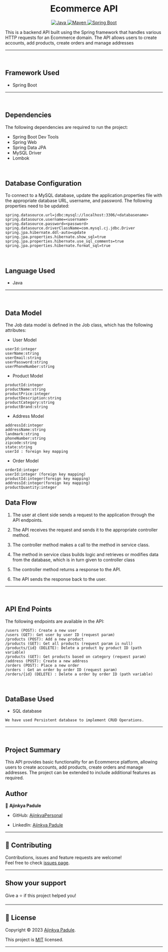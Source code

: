 <h1 align = "center"> Ecommerce API </h1>

<p align="center">
<a href="Java url">
    <img alt="Java" src="https://img.shields.io/badge/Java->=8-darkblue.svg" />
</a>
<a href="Maven url" >
    <img alt="Maven" src="https://img.shields.io/badge/maven-3.0.5-brightgreen.svg" />
</a>
<a href="Spring Boot url" >
    <img alt="Spring Boot" src="https://img.shields.io/badge/Spring Boot-3.0.6-brightgreen.svg" />
</a>
</p>
This is a backend API built using the Spring framework that handles various HTTP requests for an Ecommerce domain. The API allows users to create accounts, add products, create orders and manage addresses

---
<br>

## Framework Used
* Spring Boot

---
<br>

## Dependencies
The following dependencies are required to run the project:

* Spring Boot Dev Tools
* Spring Web
* Spring Data JPA
* MySQL Driver
* Lombok

<br>

## Database Configuration
To connect to a MySQL database, update the application.properties file with the appropriate database URL, username, and password. The following properties need to be updated:
```
spring.datasource.url=jdbc:mysql://localhost:3306/<databasename>
spring.datasource.username=<username>
spring.datasource.password=<password>
spring.datasource.driverClassName=com.mysql.cj.jdbc.Driver
spring.jpa.hibernate.ddl-auto=update
spring.jpa.properties.hibernate.show_sql=true
spring.jpa.properties.hibernate.use_sql_comments=true
spring.jpa.properties.hibernate.format_sql=true

```
<br>

## Language Used
* Java

---
<br>

## Data Model

The Job data model is defined in the Job class, which has the following attributes:
<br>

* User Model
```
userId:integer
userName:string
userEmail:string
userPassword:string
userPhoneNumber:string
```

* Product Model
```
productId:integer 
productName:string
productPrice:integer
productDescription:string
productCategory:string
productBrand:string
```
* Address Model
```
addressId:integer    
addressName:string
landmark:string
phoneNumber:string
zipcode:string
state:string
userId : foreign key mapping
```
* Order Model
```
orderId:integer
userId:integer (foreign key mapping)
productId:integer(foreign key mapping)
addressId:integer(foreign key mapping)
productQuantity:integer
```

## Data Flow

1. The user at client side sends a request to the application through the API endpoints.
2. The API receives the request and sends it to the appropriate controller method.
3. The controller method makes a call to the method in service class.

4. The method in service class builds logic and retrieves or modifies data from the database, which is in turn given to controller class
5. The controller method returns a response to the API.
6. The API sends the response back to the user.

---

<br>


## API End Points 

The following endpoints are available in the API:

```
/users (POST): Create a new user
/users (GET): Get user by user ID (request param)
/products (POST): Add a new product
/products (GET): Get all products (request param is null)
/products/{id} (DELETE): Delete a product by product ID (path variable)
/products (GET): Get products based on category (request param)
/address (POST): Create a new address
/orders (POST): Place a new order
/orders : Get an order by order ID (request param)
/orders/{id} (DELETE) : Delete a order by order ID (path variable)
```
<br>

## DataBase Used
* SQL database
```
We have used Persistent database to implement CRUD Operations.
```
---
<br>

## Project Summary

This API provides basic functionality for an Ecommerce platform, allowing users to create accounts, add products, create orders and manage addresses. 
The project can be extended to include additional features as required.


## Author

👤 **Ajinkya Padule**

* GitHub: [AjinkyaPersonal](https://github.com/AjinkyaPersonal)

* LinkedIn: [Ajinkya Padule](https://www.linkedin.com/in/ajinkya-padule-04b8541a6/)
    
---

## 🤝 Contributing

Contributions, issues and feature requests are welcome!<br />Feel free to check [issues page]("url").
    
---
    
## Show your support

Give a ⭐️ if this project helped you!
    
---
    
## 📝 License

Copyright © 2023 [Ajinkya Padule](https://github.com/AjinkyaPersonal).<br />

This project is [MIT]("url") licensed.
    
---
